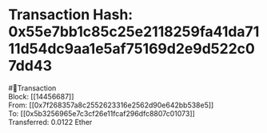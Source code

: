 
Transaction Hash: 0x55e7bb1c85c25e2118259fa41da7111d54dc9aa1e5af75169d2e9d522c07dd43
====================================================================================
  
#💸Transaction  
Block: [[14456687]]  
From: [[0x7f268357a8c2552623316e2562d90e642bb538e5]]  
To: [[0x5b3256965e7c3cf26e11fcaf296dfc8807c01073]]  
Transferred: 0.0122 Ether